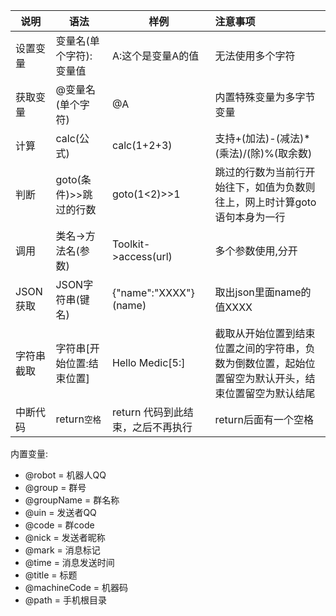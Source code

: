 | 说明       | 语法                      | 样例                              | 注意事项                                                     |
| ---------- | ------------------------- | --------------------------------- | :----------------------------------------------------------- |
| 设置变量   | 变量名(单个字符):变量值   | A:这个是变量A的值                 | 无法使用多个字符                                             |
| 获取变量   | @变量名(单个字符)         | @A                                | 内置特殊变量为多字节变量                                     |
| 计算       | calc(公式)                | calc(1+2+3)                       | 支持+(加法)-(减法)*(乘法)/(除)%(取余数)                      |
| 判断       | goto(条件)>>跳过的行数    | goto(1<2)>>1                      | 跳过的行数为当前行开始往下，如值为负数则往上，网上时计算goto语句本身为一行 |
| 调用       | 类名->方法名(参数)        | Toolkit->access(url)              | 多个参数使用\,分开                                           |
| JSON获取   | JSON字符串(键名)          | {"name":"XXXX"}(name)             | 取出json里面name的值XXXX                                     |
| 字符串截取 | 字符串[开始位置:结束位置] | Hello Medic[5:]                   | 截取从开始位置到结束位置之间的字符串，负数为倒数位置，起始位置留空为默认开头，结束位置留空为默认结尾 |
| 中断代码   | return`空格`              | return 代码到此结束，之后不再执行 | return后面有一个空格                                         |


内置变量:

- @robot = 机器人QQ
- @group = 群号
- @groupName = 群名称
- @uin = 发送者QQ
- @code = 群code
- @nick = 发送者昵称
- @mark = 消息标记
- @time = 消息发送时间
- @title = 标题
- @machineCode = 机器码
- @path = 手机根目录